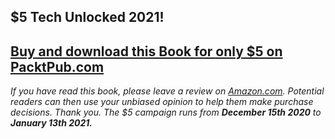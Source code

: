 ## $5 Tech Unlocked 2021!
[Buy and download this Book for only $5 on PacktPub.com](https://www.packtpub.com/product/hands-on-neural-network-programming-with-c/9781789612011)
-----
*If you have read this book, please leave a review on [Amazon.com](https://www.amazon.com/gp/product/1789612012).     Potential readers can then use your unbiased opinion to help them make purchase decisions. Thank you. The $5 campaign         runs from __December 15th 2020__ to __January 13th 2021.__*

